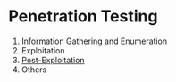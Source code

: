 # Penetration Testing

1. Information Gathering and Enumeration
2. Exploitation
3. [Post-Exploitation](./Post-Exploitation/README.md)
4. Others
